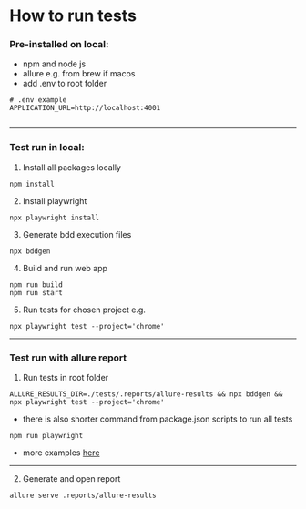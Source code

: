 # How to run tests

### Pre-installed on local:

- npm and node js
- allure e.g. from brew if macos
- add .env to root folder

```
# .env example
APPLICATION_URL=http://localhost:4001


```

---

### Test run in local:

1. Install all packages locally

```
npm install
```

2. Install playwright

```
npx playwright install
```

3. Generate bdd execution files

```
npx bddgen
```

4. Build and run web app
```
npm run build
npm run start
```

5. Run tests for chosen project e.g.

```
npx playwright test --project='chrome'
```


---

### Test run with allure report

1. Run tests in root folder

```
ALLURE_RESULTS_DIR=./tests/.reports/allure-results && npx bddgen && npx playwright test --project='chrome'
```

- there is also shorter command from package.json scripts to run all tests

```
npm run playwright
```

- more examples [here](https://playwright.dev/docs/running-tests)

---

2. Generate and open report

```
allure serve .reports/allure-results 
```
